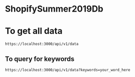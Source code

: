 # ShopifySummer2019Db
# To get all data
``` https://localhost:3000/api/v1/data ```
## To query for keywords
``` https://localhost:3000/api/v1/data?keywords=your_word_here ```
